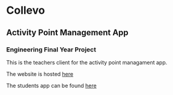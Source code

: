 # Collevo

## Activity Point Management App

### Engineering Final Year Project

This is the teachers client for the activity point managament app.

The website is hosted [here](https://collevo-edu.web.app/)

The students app can be found [here](https://github.com/BenGeorgeNetto/Collevo)
